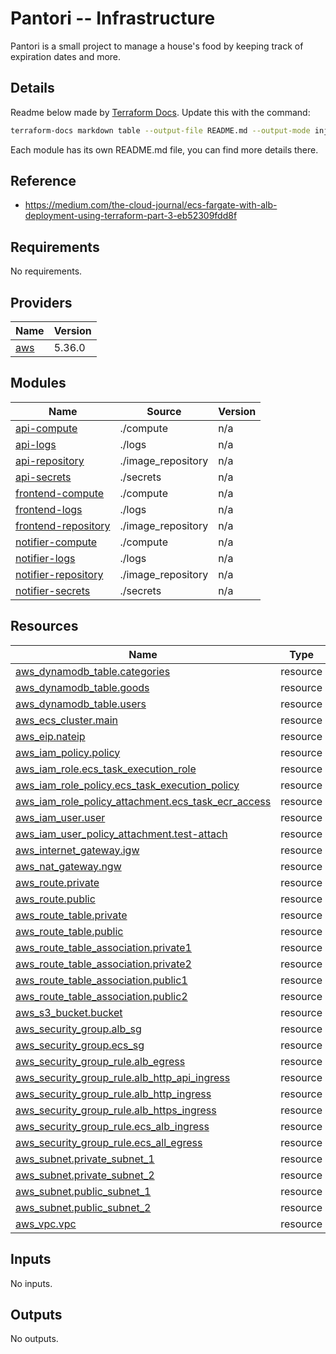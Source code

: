 # Pantori -- Infrastructure
Pantori is a small project to manage a house's food by keeping track of expiration dates and more.

## Details

Readme below made by [Terraform Docs](https://github.com/terraform-docs/terraform-docs). Update this with the command:
```bash
terraform-docs markdown table --output-file README.md --output-mode inject .
```

Each module has its own README.md file, you can find more details there.

## Reference

- https://medium.com/the-cloud-journal/ecs-fargate-with-alb-deployment-using-terraform-part-3-eb52309fdd8f

<!-- BEGIN_TF_DOCS -->
## Requirements

No requirements.

## Providers

| Name | Version |
|------|---------|
| <a name="provider_aws"></a> [aws](#provider\_aws) | 5.36.0 |

## Modules

| Name | Source | Version |
|------|--------|---------|
| <a name="module_api-compute"></a> [api-compute](#module\_api-compute) | ./compute | n/a |
| <a name="module_api-logs"></a> [api-logs](#module\_api-logs) | ./logs | n/a |
| <a name="module_api-repository"></a> [api-repository](#module\_api-repository) | ./image_repository | n/a |
| <a name="module_api-secrets"></a> [api-secrets](#module\_api-secrets) | ./secrets | n/a |
| <a name="module_frontend-compute"></a> [frontend-compute](#module\_frontend-compute) | ./compute | n/a |
| <a name="module_frontend-logs"></a> [frontend-logs](#module\_frontend-logs) | ./logs | n/a |
| <a name="module_frontend-repository"></a> [frontend-repository](#module\_frontend-repository) | ./image_repository | n/a |
| <a name="module_notifier-compute"></a> [notifier-compute](#module\_notifier-compute) | ./compute | n/a |
| <a name="module_notifier-logs"></a> [notifier-logs](#module\_notifier-logs) | ./logs | n/a |
| <a name="module_notifier-repository"></a> [notifier-repository](#module\_notifier-repository) | ./image_repository | n/a |
| <a name="module_notifier-secrets"></a> [notifier-secrets](#module\_notifier-secrets) | ./secrets | n/a |

## Resources

| Name | Type |
|------|------|
| [aws_dynamodb_table.categories](https://registry.terraform.io/providers/hashicorp/aws/latest/docs/resources/dynamodb_table) | resource |
| [aws_dynamodb_table.goods](https://registry.terraform.io/providers/hashicorp/aws/latest/docs/resources/dynamodb_table) | resource |
| [aws_dynamodb_table.users](https://registry.terraform.io/providers/hashicorp/aws/latest/docs/resources/dynamodb_table) | resource |
| [aws_ecs_cluster.main](https://registry.terraform.io/providers/hashicorp/aws/latest/docs/resources/ecs_cluster) | resource |
| [aws_eip.nateip](https://registry.terraform.io/providers/hashicorp/aws/latest/docs/resources/eip) | resource |
| [aws_iam_policy.policy](https://registry.terraform.io/providers/hashicorp/aws/latest/docs/resources/iam_policy) | resource |
| [aws_iam_role.ecs_task_execution_role](https://registry.terraform.io/providers/hashicorp/aws/latest/docs/resources/iam_role) | resource |
| [aws_iam_role_policy.ecs_task_execution_policy](https://registry.terraform.io/providers/hashicorp/aws/latest/docs/resources/iam_role_policy) | resource |
| [aws_iam_role_policy_attachment.ecs_task_ecr_access](https://registry.terraform.io/providers/hashicorp/aws/latest/docs/resources/iam_role_policy_attachment) | resource |
| [aws_iam_user.user](https://registry.terraform.io/providers/hashicorp/aws/latest/docs/resources/iam_user) | resource |
| [aws_iam_user_policy_attachment.test-attach](https://registry.terraform.io/providers/hashicorp/aws/latest/docs/resources/iam_user_policy_attachment) | resource |
| [aws_internet_gateway.igw](https://registry.terraform.io/providers/hashicorp/aws/latest/docs/resources/internet_gateway) | resource |
| [aws_nat_gateway.ngw](https://registry.terraform.io/providers/hashicorp/aws/latest/docs/resources/nat_gateway) | resource |
| [aws_route.private](https://registry.terraform.io/providers/hashicorp/aws/latest/docs/resources/route) | resource |
| [aws_route.public](https://registry.terraform.io/providers/hashicorp/aws/latest/docs/resources/route) | resource |
| [aws_route_table.private](https://registry.terraform.io/providers/hashicorp/aws/latest/docs/resources/route_table) | resource |
| [aws_route_table.public](https://registry.terraform.io/providers/hashicorp/aws/latest/docs/resources/route_table) | resource |
| [aws_route_table_association.private1](https://registry.terraform.io/providers/hashicorp/aws/latest/docs/resources/route_table_association) | resource |
| [aws_route_table_association.private2](https://registry.terraform.io/providers/hashicorp/aws/latest/docs/resources/route_table_association) | resource |
| [aws_route_table_association.public1](https://registry.terraform.io/providers/hashicorp/aws/latest/docs/resources/route_table_association) | resource |
| [aws_route_table_association.public2](https://registry.terraform.io/providers/hashicorp/aws/latest/docs/resources/route_table_association) | resource |
| [aws_s3_bucket.bucket](https://registry.terraform.io/providers/hashicorp/aws/latest/docs/resources/s3_bucket) | resource |
| [aws_security_group.alb_sg](https://registry.terraform.io/providers/hashicorp/aws/latest/docs/resources/security_group) | resource |
| [aws_security_group.ecs_sg](https://registry.terraform.io/providers/hashicorp/aws/latest/docs/resources/security_group) | resource |
| [aws_security_group_rule.alb_egress](https://registry.terraform.io/providers/hashicorp/aws/latest/docs/resources/security_group_rule) | resource |
| [aws_security_group_rule.alb_http_api_ingress](https://registry.terraform.io/providers/hashicorp/aws/latest/docs/resources/security_group_rule) | resource |
| [aws_security_group_rule.alb_http_ingress](https://registry.terraform.io/providers/hashicorp/aws/latest/docs/resources/security_group_rule) | resource |
| [aws_security_group_rule.alb_https_ingress](https://registry.terraform.io/providers/hashicorp/aws/latest/docs/resources/security_group_rule) | resource |
| [aws_security_group_rule.ecs_alb_ingress](https://registry.terraform.io/providers/hashicorp/aws/latest/docs/resources/security_group_rule) | resource |
| [aws_security_group_rule.ecs_all_egress](https://registry.terraform.io/providers/hashicorp/aws/latest/docs/resources/security_group_rule) | resource |
| [aws_subnet.private_subnet_1](https://registry.terraform.io/providers/hashicorp/aws/latest/docs/resources/subnet) | resource |
| [aws_subnet.private_subnet_2](https://registry.terraform.io/providers/hashicorp/aws/latest/docs/resources/subnet) | resource |
| [aws_subnet.public_subnet_1](https://registry.terraform.io/providers/hashicorp/aws/latest/docs/resources/subnet) | resource |
| [aws_subnet.public_subnet_2](https://registry.terraform.io/providers/hashicorp/aws/latest/docs/resources/subnet) | resource |
| [aws_vpc.vpc](https://registry.terraform.io/providers/hashicorp/aws/latest/docs/resources/vpc) | resource |

## Inputs

No inputs.

## Outputs

No outputs.
<!-- END_TF_DOCS -->